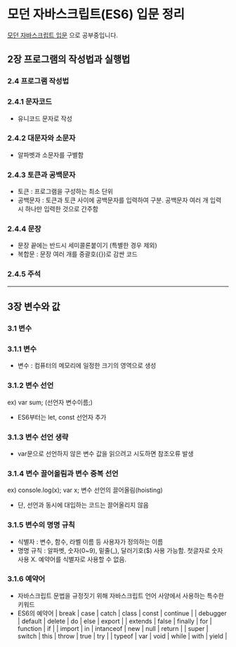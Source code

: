 # 모던 자바스크립트(ES6) 입문 정리
[모던 자바스크립트 입문](http://www.kyobobook.co.kr/product/detailViewKor.laf?ejkGb=KOR&mallGb=KOR&barcode=9791160504439&orderClick=LAG&Kc=, "link") 으로 공부중입니다.

## 2장 프로그램의 작성법과 실행법
### 2.4 프로그램 작성법
### 2.4.1 문자코드
- 유니코드 문자로 작성

### 2.4.2 대문자와 소문자
- 알파벳과 소문자를 구별함

### 2.4.3 토큰과 공백문자
- 토큰 : 프로그램을 구성하는 최소 단위
- 공백문자 : 토큰과 토큰 사이에 공백문자를 입력하여 구분. 공백문자 여러 개 입력 시 하나만 입력한 것으로 간주함

### 2.4.4 문장
- 문장 끝에는 반드시 세미콜론붙이기 (특별한 경우 제외)
- 복합문
: 문장 여러 개를 중괄호({})로 감싼 코드

### 2.4.5 주석

* * *

## 3장 변수와 값
### 3.1 변수
### 3.1.1 변수
- 변수 : 컴퓨터의 메모리에 일정한 크기의 영역으로 생성

### 3.1.2 변수 선언
ex) var sum; (선언자 변수이름;)
- ES6부터는 let, const 선언자 추가

### 3.1.3 변수 선언 생략
- var문으로 선언하지 않은 변수 값을 읽으려고 시도하면 참조오류 발생

### 3.1.4 변수 끌어올림과 변수 중복 선언
ex) console.log(x);
    var x;
    변수 선언의 끌어올림(hoisting)
- 단, 선언과 동시에 대입하는 코드는 끌어올리지 않음

### 3.1.5 변수의 명명 규칙
- 식별자 : 변수, 함수, 라벨 이름 등 사용자가 정의하는 이름
- 명명 규칙
: 알파벳, 숫자(0~9), 밑줄(_), 달러기호($) 사용 가능함. 첫글자로 숫자 사용 X. 예약어를 식별자로 사용할 수 없음.

### 3.1.6 예약어
- 자바스크립트 문법을 규정짓기 위해 자바스크립트 언어 사양에서 사용하는 특수한 키워드
- ES6의 예약어
| break | case | catch | class | const | continue |
| debugger | default | delete | do | else | export |
| extends | false | finally | for | function | if |
| import | in | intanceof | new | null | return |
| super | switch | this | throw | true | try |
| typeof | var | void | while | with | yield |
